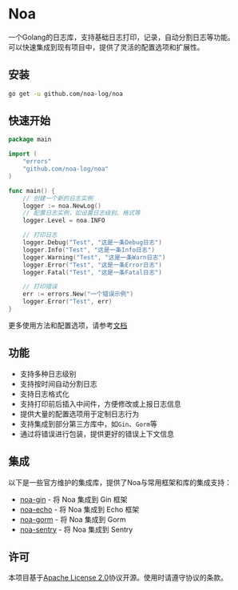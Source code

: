 # Noa
一个Golang的日志库，支持基础日志打印，记录，自动分割日志等功能。    
可以快速集成到现有项目中，提供了灵活的配置选项和扩展性。

## 安装
```bash
go get -u github.com/noa-log/noa
```

## 快速开始
```go
package main

import (
    "errors"
    "github.com/noa-log/noa"
)

func main() {
    // 创建一个新的日志实例
    logger := noa.NewLog()
    // 配置日志实例，如设置日志级别、格式等
    logger.Level = noa.INFO

    // 打印日志
    logger.Debug("Test", "这是一条Debug日志")
    logger.Info("Test", "这是一条Info日志")
    logger.Warning("Test", "这是一条Warn日志")
    logger.Error("Test", "这是一条Error日志")
    logger.Fatal("Test", "这是一条Fatal日志")

    // 打印错误
    err := errors.New("一个错误示例")
    logger.Error("Test", err)
}
```
更多使用方法和配置选项，请参考[文档](docs/cn/README.md)

## 功能
- 支持多种日志级别
- 支持按时间自动分割日志
- 支持日志格式化
- 支持打印前后插入中间件，方便修改或上报日志信息
- 提供大量的配置选项用于定制日志行为
- 支持集成到部分第三方库中，如`Gin`、`Gorm`等
- 通过将错误进行包装，提供更好的错误上下文信息

## 集成
以下是一些官方维护的集成库，提供了Noa与常用框架和库的集成支持：
- [noa-gin](https://github.com/noa-log/noa-gin/blob/main/README_CN.md) - 将 Noa 集成到 Gin 框架
- [noa-echo](https://github.com/noa-log/noa-echo/blob/main/README_CN.md) - 将 Noa 集成到 Echo 框架
- [noa-gorm](https://github.com/noa-log/noa-gorm/blob/main/README_CN.md) - 将 Noa 集成到 Gorm
- [noa-sentry](https://github.com/noa-log/noa-sentry/blob/main/README_CN.md) - 将 Noa 集成到 Sentry

## 许可
本项目基于[Apache License 2.0](https://www.apache.org/licenses/LICENSE-2.0)协议开源。使用时请遵守协议的条款。